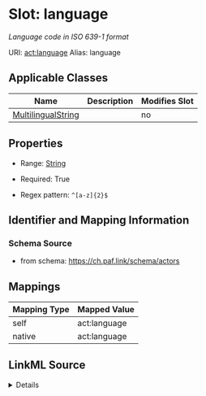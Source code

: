 

# Slot: language 


_Language code in ISO 639-1 format_





URI: [act:language](https://ch.paf.link/schema/actors/language)
Alias: language

<!-- no inheritance hierarchy -->





## Applicable Classes

| Name | Description | Modifies Slot |
| --- | --- | --- |
| [MultilingualString](MultilingualString.md) |  |  no  |






## Properties

* Range: [String](String.md)

* Required: True

* Regex pattern: `^[a-z]{2}$`




## Identifier and Mapping Information






### Schema Source


* from schema: https://ch.paf.link/schema/actors




## Mappings

| Mapping Type | Mapped Value |
| ---  | ---  |
| self | act:language |
| native | act:language |




## LinkML Source

<details>
```yaml
name: language
description: Language code in ISO 639-1 format
from_schema: https://ch.paf.link/schema/actors
rank: 1000
alias: language
domain_of:
- MultilingualString
range: string
required: true
pattern: ^[a-z]{2}$

```
</details>